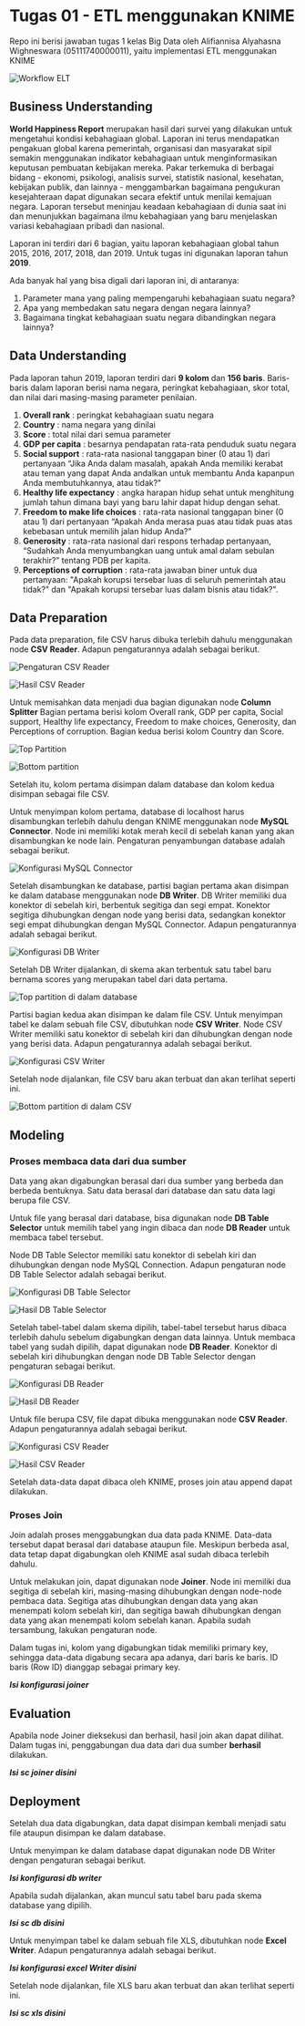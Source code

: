 # Tugas 01 - ETL menggunakan KNIME

Repo ini berisi jawaban tugas 1 kelas Big Data oleh Alifiannisa Alyahasna Wighneswara (05111740000011), yaitu implementasi ETL menggunakan KNIME

 ![Workflow ELT](https://github.com/alifialyaa/BigData_Tugas01_ETLmenggunakanKNIME/blob/master/Gambar/3_Node%20Column%20Splitter.png)

## Business Understanding
**World Happiness Report** merupakan hasil dari survei yang dilakukan untuk mengetahui kondisi kebahagiaan global. Laporan ini terus mendapatkan pengakuan global karena pemerintah, organisasi dan masyarakat sipil semakin menggunakan indikator kebahagiaan untuk menginformasikan keputusan pembuatan kebijakan mereka. Pakar terkemuka di berbagai bidang - ekonomi, psikologi, analisis survei, statistik nasional, kesehatan, kebijakan publik, dan lainnya - menggambarkan bagaimana pengukuran kesejahteraan dapat digunakan secara efektif untuk menilai kemajuan negara. Laporan tersebut meninjau keadaan kebahagiaan di dunia saat ini dan menunjukkan bagaimana ilmu kebahagiaan yang baru menjelaskan variasi kebahagiaan pribadi dan nasional.

Laporan ini terdiri dari 6 bagian, yaitu laporan kebahagiaan global tahun 2015, 2016, 2017, 2018, dan 2019. Untuk tugas ini digunakan laporan tahun **2019**.

Ada banyak hal yang bisa digali dari laporan ini, di antaranya:

 1. Parameter mana yang paling mempengaruhi kebahagiaan suatu negara?
 2. Apa yang membedakan satu negara dengan negara lainnya?
 3. Bagaimana tingkat kebahagiaan suatu negara dibandingkan negara lainnya?

## Data Understanding

Pada laporan tahun 2019, laporan terdiri dari **9 kolom** dan **156 baris**. Baris-baris dalam laporan berisi nama negara, peringkat kebahagiaan, skor total, dan nilai dari masing-masing parameter penilaian.

 1. **Overall rank** : peringkat kebahagiaan suatu negara
 2. **Country** : nama negara yang dinilai
 3. **Score** : total nilai dari semua parameter
 4. **GDP per capita** : besarnya pendapatan rata-rata penduduk suatu negara
 5. **Social support** : rata-rata nasional tanggapan biner (0 atau 1) dari pertanyaan “Jika Anda dalam masalah, apakah Anda memiliki kerabat atau teman yang dapat Anda andalkan untuk membantu Anda kapanpun Anda membutuhkannya, atau tidak?"
 6. **Healthy life expectancy** : angka harapan hidup sehat untuk menghitung jumlah tahun dimana bayi yang baru lahir dapat hidup dengan sehat.
 7. **Freedom to make life choices** : rata-rata nasional tanggapan biner (0 atau 1) dari pertanyaan “Apakah Anda merasa puas atau tidak puas atas kebebasan untuk memilih jalan hidup Anda?"
 8. **Generosity** : rata-rata nasional dari respons terhadap pertanyaan, “Sudahkah Anda menyumbangkan uang untuk amal dalam sebulan terakhir?” tentang PDB per kapita.
 9. **Perceptions of corruption** : rata-rata jawaban biner untuk dua pertanyaan: "Apakah korupsi tersebar luas di seluruh pemerintah atau tidak?" dan "Apakah korupsi tersebar luas dalam bisnis atau tidak?".

## Data Preparation

Pada data preparation, file CSV harus dibuka terlebih dahulu menggunakan node **CSV Reader**. Adapun pengaturannya adalah sebagai berikut.

![Pengaturan CSV Reader](https://github.com/alifialyaa/BigData_Tugas01_ETLmenggunakanKNIME/blob/master/Gambar/3_Konfigurasi%20CSV%20Reader.png)

![Hasil CSV Reader](https://github.com/alifialyaa/BigData_Tugas01_ETLmenggunakanKNIME/blob/master/Gambar/3_Screenshot%20CSV%20Reader.png)

Untuk memisahkan data menjadi dua bagian digunakan node **Column Splitter**  Bagian pertama berisi kolom Overall rank, GDP per capita, Social support, Healthy life expectancy, Freedom to make choices, Generosity, dan Perceptions of corruption. Bagian kedua berisi kolom Country dan Score.

![Top Partition](https://github.com/alifialyaa/BigData_Tugas01_ETLmenggunakanKNIME/blob/master/Gambar/3_Top%20partitions.png)

![Bottom partition](https://github.com/alifialyaa/BigData_Tugas01_ETLmenggunakanKNIME/blob/master/Gambar/3_Bottom%20partitions.png)

Setelah itu, kolom pertama disimpan dalam database dan kolom kedua disimpan sebagai file CSV.

Untuk menyimpan kolom pertama, database di localhost harus disambungkan terlebih dahulu dengan KNIME menggunakan node **MySQL Connector**. Node ini memiliki kotak merah kecil di sebelah kanan yang akan disambungkan ke node lain. Pengaturan penyambungan database adalah sebagai berikut.

![Konfigurasi MySQL Connector](https://github.com/alifialyaa/BigData_Tugas01_ETLmenggunakanKNIME/blob/master/Gambar/3_Konfigurasi%20MySQL%20Connection.png)

Setelah disambungkan ke database, partisi bagian pertama akan disimpan ke dalam database menggunakan node **DB Writer**. DB Writer memiliki dua konektor di sebelah kiri, berbentuk segitiga dan segi empat. Konektor segitiga dihubungkan dengan node yang berisi data, sedangkan konektor segi empat dihubungkan dengan MySQL Connector. Adapun pengaturannya adalah sebagai berikut.

![Konfigurasi DB Writer](https://github.com/alifialyaa/BigData_Tugas01_ETLmenggunakanKNIME/blob/master/Gambar/3_Konfigurasi%20DB%20Writer.png)

Setelah DB Writer dijalankan, di skema akan terbentuk satu tabel baru bernama scores yang merupakan tabel dari data pertama.

![Top partition di dalam database](https://github.com/alifialyaa/BigData_Tugas01_ETLmenggunakanKNIME/blob/master/Gambar/3_Screenshot%20database.png)

Partisi bagian kedua akan disimpan ke dalam file CSV. Untuk menyimpan tabel ke dalam sebuah file CSV, dibutuhkan node **CSV Writer**. Node CSV Writer memiliki satu konektor di sebelah kiri dan dihubungkan dengan node yang berisi data. Adapun pengaturannya adalah sebagai berikut.

![Konfigurasi CSV Writer](https://github.com/alifialyaa/BigData_Tugas01_ETLmenggunakanKNIME/blob/master/Gambar/3_Konfigurasi%20CSV%20Writer.png)

Setelah node dijalankan, file CSV baru akan terbuat dan akan terlihat seperti ini.

![Bottom partition di dalam CSV](https://github.com/alifialyaa/BigData_Tugas01_ETLmenggunakanKNIME/blob/master/Gambar/3_Screenshot%20CSV%20bottom%20partition.png)


## Modeling
### Proses membaca data dari dua sumber
Data yang akan digabungkan berasal dari dua sumber yang berbeda dan berbeda bentuknya. Satu data berasal dari database dan satu data lagi berupa file CSV.

Untuk file yang berasal dari database, bisa digunakan node **DB Table Selector** untuk memilih tabel yang ingin dibaca dan node **DB Reader** untuk membaca tabel tersebut.

Node DB Table Selector memiliki satu konektor di sebelah kiri dan dihubungkan dengan node MySQL Connection. Adapun pengaturan node DB Table Selector adalah sebagai berikut.

![Konfigurasi DB Table Selector](https://github.com/alifialyaa/BigData_Tugas01_ETLmenggunakanKNIME/blob/master/Gambar/4_Konfigurasi%20DB%20Table%20Selector.png)

![Hasil DB Table Selector](https://github.com/alifialyaa/BigData_Tugas01_ETLmenggunakanKNIME/blob/master/Gambar/4_Screenshot%20tabel%20DB%20Table%20Selector.png)

Setelah tabel-tabel dalam skema dipilih, tabel-tabel tersebut harus dibaca terlebih dahulu sebelum digabungkan dengan data lainnya. Untuk membaca tabel yang sudah dipilih, dapat digunakan node **DB Reader**. Konektor di sebelah kiri dihubungkan dengan node DB Table Selector dengan pengaturan sebagai berikut.

![Konfigurasi DB Reader](https://github.com/alifialyaa/BigData_Tugas01_ETLmenggunakanKNIME/blob/master/Gambar/4_Konfigurasi%20DB%20Reader.png)

![Hasil DB Reader](https://github.com/alifialyaa/BigData_Tugas01_ETLmenggunakanKNIME/blob/master/Gambar/4_Screenshot%20tabel%20DB%20Reader.png)

Untuk file berupa CSV, file dapat dibuka menggunakan node **CSV Reader**. Adapun pengaturannya adalah sebagai berikut.

![Konfigurasi CSV Reader](https://github.com/alifialyaa/BigData_Tugas01_ETLmenggunakanKNIME/blob/master/Gambar/4_Konfigurasi%20CSV%20Reader.png)

![Hasil CSV Reader](https://github.com/alifialyaa/BigData_Tugas01_ETLmenggunakanKNIME/blob/master/Gambar/4_Screenshot%20tabel%20CSV%20Reader.png)

Setelah data-data dapat dibaca oleh KNIME, proses join atau append dapat dilakukan.

### Proses Join
Join adalah proses menggabungkan dua data pada KNIME. Data-data tersebut dapat berasal dari database ataupun file. Meskipun berbeda asal, data tetap dapat digabungkan oleh KNIME asal sudah dibaca terlebih dahulu.

Untuk melakukan join, dapat digunakan node **Joiner**. Node ini memiliki dua segitiga di sebelah kiri, masing-masing dihubungkan dengan node-node pembaca data. Segitiga atas dihubungkan dengan data yang akan menempati kolom sebelah kiri, dan segitiga bawah dihubungkan dengan data yang akan menempati kolom sebelah kanan. Apabila sudah tersambung, lakukan pengaturan node.

Dalam tugas ini, kolom yang digabungkan tidak memiliki primary key, sehingga data-data digabung secara apa adanya, dari baris ke baris. ID baris (Row ID) dianggap sebagai primary key.

***Isi konfigurasi joiner***


## Evaluation
Apabila node Joiner dieksekusi dan berhasil, hasil join akan dapat dilihat. Dalam tugas ini, penggabungan dua data dari dua sumber **berhasil** dilakukan.

***Isi sc joiner disini***


## Deployment
Setelah dua data digabungkan, data dapat disimpan kembali menjadi satu file ataupun disimpan ke dalam database.

Untuk menyimpan ke dalam database dapat digunakan node DB Writer dengan pengaturan sebagai berikut.

***Isi konfigurasi db writer***

Apabila sudah dijalankan, akan muncul satu tabel baru pada skema database yang dipilih.

***Isi sc db disini***

Untuk menyimpan tabel ke dalam sebuah file XLS, dibutuhkan node **Excel Writer**. Adapun pengaturannya adalah sebagai berikut.

***Isi konfigurasi excel Writer disini***

Setelah node dijalankan, file XLS baru akan terbuat dan akan terlihat seperti ini.

***Isi sc xls disini***
